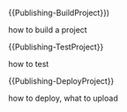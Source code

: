 {{Publishing-BuildProject}})

how to build a project

{{Publishing-TestProject}}

how to test

{{Publishing-DeployProject}}

how to deploy, what to upload
